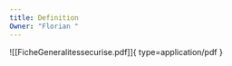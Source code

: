 ```yaml
---
title: Definition
Owner: "Florian "
---
```

![[FicheGeneralitessecurise.pdf]]{ type=application/pdf }

